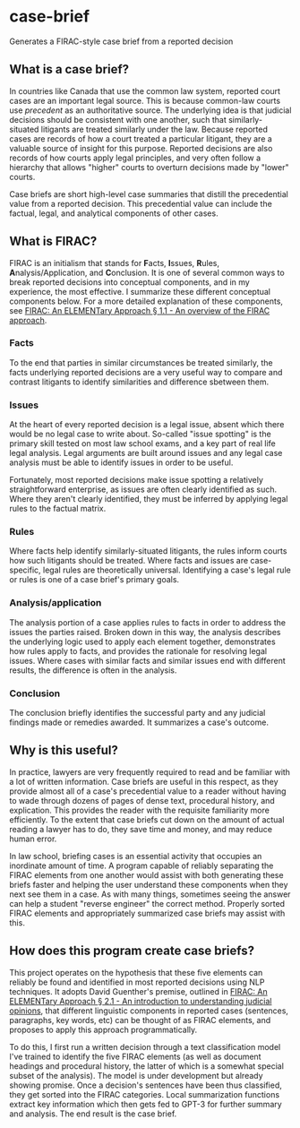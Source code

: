 # case-brief

Generates a FIRAC-style case brief from a reported decision


## What is a case brief?


In countries like Canada that use the common law system, reported court cases are an important legal source. This is because common-law courts use *precedent* as an authoritative source. The underlying idea is that judicial decisions should be consistent with one another, such that similarly-situated litigants are treated similarly under the law. Because reported cases are records of how a court treated a particular litigant, they are a valuable source of insight for this purpose. Reported decisions are also records of how courts apply legal principles, and very often follow a hierarchy that allows "higher" courts to overturn decisions made by "lower" courts.

Case briefs are short high-level case summaries that distill the precedential value from a reported decision. This precedential value can include the factual, legal, and analytical components of other cases.


## What is FIRAC?

FIRAC is an initialism that stands for **F**acts, **I**ssues, **R**ules, **A**nalysis/Application, and **C**onclusion. It is one of several common ways to break reported decisions into conceptual components, and in my experience, the most effective. I summarize these different conceptual components below. For a more detailed explanation of these components, see [FIRAC: An ELEMENTary Approach § 1.1 - An overview of the FIRAC approach](http://www.daveguenther.com/firac/firacintro.html).

### Facts

To the end that parties in similar circumstances be treated similarly, the facts underlying reported decisions are a very useful way to compare and contrast litigants to identify similarities and difference sbetween them.


### Issues

At the heart of every reported decision is a legal issue, absent which there would be no legal case to write about. So-called "issue spotting" is the primary skill tested on most law school exams, and a key part of real life legal analysis. Legal arguments are built around issues and any legal case analysis must be able to identify issues in order to be useful.

Fortunately, most reported decisions make issue spotting a relatively straightforward enterprise, as issues are often clearly identified as such. Where they aren't clearly identified, they must be inferred by applying legal rules to the factual matrix.

### Rules

Where facts help identify similarly-situated litigants, the rules inform courts how such litigants should be treated. Where facts and issues are case-specific, legal rules are theoretically universal. Identifying a case's legal rule or rules is one of a case brief's primary goals.

### Analysis/application

The analysis portion of a case applies rules to facts in order to address the issues the parties raised. Broken down in this way, the analysis describes the underlying logic used to apply each element together, demonstrates how rules apply to facts, and provides the rationale for resolving legal issues. Where cases with similar facts and similar issues end with different results, the difference is often in the analysis.


### Conclusion

The conclusion briefly identifies the successful party and any judicial findings made or remedies awarded. It summarizes a case's outcome.


## Why is this useful?

In practice, lawyers are very frequently required to read and be familiar with a lot of written information. Case briefs are useful in this respect, as they provide almost all of a case's precedential value to a reader without having to wade through dozens of pages of dense text, procedural history, and explication. This provides the reader with the requisite familiarity more efficiently. To the extent that case briefs cut down on the amount of actual reading a lawyer has to do, they save time and money, and may reduce human error.

In law school, briefing cases is an essential activity that occupies an inordinate amount of time. A program capable of reliably separating the FIRAC elements from one another would assist with both generating these briefs faster and helping the user understand these components when they next see them in a case. As with many things, sometimes seeing the answer can help a student "reverse engineer" the correct method. Properly sorted FIRAC elements and appropriately summarized case briefs may assist with this.

## How does this program create case briefs?

This project operates on the hypothesis that these five elements can reliably be found and identified in most reported decisions using NLP techniques. It adopts David Guenther's premise, outlined in [FIRAC: An ELEMENTary Approach § 2.1 - An introduction to understanding judicial opinions](http://www.daveguenther.com/firac/judicialopinionsintro.html), that different linguistic components in reported cases (sentences, paragraphs, key words, etc) can be thought of as FIRAC elements, and proposes to apply this approach programmatically.

To do this, I first run a written decision through a text classification model I've trained to identify the five FIRAC elements (as well as document headings and procedural history, the latter of which is a somewhat special subset of the analysis). The model is under development but already showing promise. Once a decision's sentences have been thus classified, they get sorted into the FIRAC categories. Local summarization functions extract key information which then gets fed to GPT-3 for further summary and analysis. The end result is the case brief.
